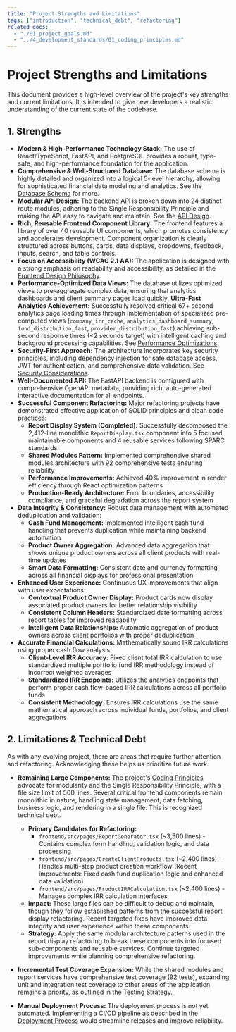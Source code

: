 ```yaml
---
title: "Project Strengths and Limitations"
tags: ["introduction", "technical_debt", "refactoring"]
related_docs:
  - "./01_project_goals.md"
  - "../4_development_standards/01_coding_principles.md"
---
```

# Project Strengths and Limitations

This document provides a high-level overview of the project's key strengths and current limitations. It is intended to give new developers a realistic understanding of the current state of the codebase.

## 1. Strengths

- **Modern & High-Performance Technology Stack:** The use of React/TypeScript, FastAPI, and PostgreSQL provides a robust, type-safe, and high-performance foundation for the application.
- **Comprehensive & Well-Structured Database:** The database schema is highly detailed and organized into a logical 5-level hierarchy, allowing for sophisticated financial data modeling and analytics. See the [Database Schema](../3_architecture/03_database_schema.md) for more.
- **Modular API Design:** The backend API is broken down into 24 distinct route modules, adhering to the Single Responsibility Principle and making the API easy to navigate and maintain. See the [API Design](../3_architecture/04_api_design.md).
- **Rich, Reusable Frontend Component Library:** The frontend features a library of over 40 reusable UI components, which promotes consistency and accelerates development. Component organization is clearly structured across buttons, cards, data displays, dropdowns, feedback, inputs, search, and table controls.
- **Focus on Accessibility (WCAG 2.1 AA):** The application is designed with a strong emphasis on readability and accessibility, as detailed in the [Frontend Design Philosophy](../5_frontend_guide/01_design_philosophy.md).
- **Performance-Optimized Data Views:** The database utilizes optimized views to pre-aggregate complex data, ensuring that analytics dashboards and client summary pages load quickly. **Ultra-Fast Analytics Achievement:** Successfully resolved critical 67+ second analytics page loading times through implementation of specialized pre-computed views (`company_irr_cache`, `analytics_dashboard_summary`, `fund_distribution_fast`, `provider_distribution_fast`) achieving sub-second response times (<2 seconds target) with intelligent caching and background processing capabilities. See [Performance Optimizations](../6_advanced/02_performance_optimizations.md).
- **Security-First Approach:** The architecture incorporates key security principles, including dependency injection for safe database access, JWT for authentication, and comprehensive data validation. See [Security Considerations](../6_advanced/01_security_considerations.md).
- **Well-Documented API:** The FastAPI backend is configured with comprehensive OpenAPI metadata, providing rich, auto-generated interactive documentation for all endpoints.
- **Successful Component Refactoring:** Major refactoring projects have demonstrated effective application of SOLID principles and clean code practices:
  - **Report Display System (Completed):** Successfully decomposed the 2,412-line monolithic `ReportDisplay.tsx` component into 5 focused, maintainable components and 4 reusable services following SPARC standards
  - **Shared Modules Pattern:** Implemented comprehensive shared modules architecture with 92 comprehensive tests ensuring reliability
  - **Performance Improvements:** Achieved 40% improvement in render efficiency through React optimization patterns
  - **Production-Ready Architecture:** Error boundaries, accessibility compliance, and graceful degradation across the report system
- **Data Integrity & Consistency:** Robust data management with automated deduplication and validation:
  - **Cash Fund Management:** Implemented intelligent cash fund handling that prevents duplication while maintaining backend automation
  - **Product Owner Aggregation:** Advanced data aggregation that shows unique product owners across all client products with real-time updates
  - **Smart Data Formatting:** Consistent date and currency formatting across all financial displays for professional presentation
- **Enhanced User Experience:** Continuous UX improvements that align with user expectations:
  - **Contextual Product Owner Display:** Product cards now display associated product owners for better relationship visibility
  - **Consistent Column Headers:** Standardized date formatting across report tables for improved readability
  - **Intelligent Data Relationships:** Automatic aggregation of product owners across client portfolios with proper deduplication
- **Accurate Financial Calculations:** Mathematically sound IRR calculations using proper cash flow analysis:
  - **Client-Level IRR Accuracy:** Fixed client total IRR calculation to use standardized multiple portfolio fund IRR methodology instead of incorrect weighted averages
  - **Standardized IRR Endpoints:** Utilizes the analytics endpoints that perform proper cash flow-based IRR calculations across all portfolio funds
  - **Consistent Methodology:** Ensures IRR calculations use the same mathematical approach across individual funds, portfolios, and client aggregations

## 2. Limitations & Technical Debt

As with any evolving project, there are areas that require further attention and refactoring. Acknowledging these helps us prioritize future work.

- **Remaining Large Components:** The project's [Coding Principles](../4_development_standards/01_coding_principles.md) advocate for modularity and the Single Responsibility Principle, with a file size limit of 500 lines. Several critical frontend components remain monolithic in nature, handling state management, data fetching, business logic, and rendering in a single file. This is recognized technical debt.
  - **Primary Candidates for Refactoring:**
    - `frontend/src/pages/ReportGenerator.tsx` (~3,500 lines) - Contains complex form handling, validation logic, and data processing
    - `frontend/src/pages/CreateClientProducts.tsx` (~2,400 lines) - Handles multi-step product creation workflow (Recent improvements: Fixed cash fund duplication logic and enhanced data validation)
    - `frontend/src/pages/ProductIRRCalculation.tsx` (~2,400 lines) - Manages complex IRR calculation interfaces
  - **Impact:** These large files can be difficult to debug and maintain, though they follow established patterns from the successful report display refactoring. Recent targeted fixes have improved data integrity and user experience within these components.
  - **Strategy:** Apply the same modular architecture patterns used in the report display refactoring to break these components into focused sub-components and reusable services. Continue targeted improvements while planning comprehensive refactoring.

- **Incremental Test Coverage Expansion:** While the shared modules and report services have comprehensive test coverage (92 tests), expanding unit and integration test coverage to other areas of the application remains a priority, as outlined in the [Testing Strategy](../4_development_standards/03_testing_strategy.md).
- **Manual Deployment Process:** The deployment process is not yet automated. Implementing a CI/CD pipeline as described in the [Deployment Process](../6_advanced/03_deployment_process.md) would streamline releases and improve reliability. 